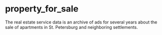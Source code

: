 # property_for_sale
The real estate service data is an archive of ads for several years about the sale of apartments in St. Petersburg and neighboring settlements.
